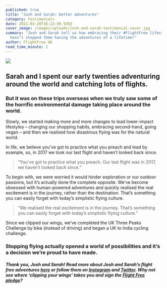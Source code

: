 ```yaml
---
published: true
title: "Josh and Sarah: better adventures"
category: testimonials
date: 2021-03-20T16:22:49.939Z
cover_image: /images/uploads/josh-and-sarah-testimonial-cover.jpg
summary: "Josh and Sarah tell us how embracing their #FlightFree lifestyle
  hasn’t stopped them having the adventures of a lifetime!"
author: FlightFree UK
read_time_minute: 2
---
```

![](/images/uploads/testimonial-joshsarah.jpg)

## Sarah and I spent our early twenties adventuring around the world and catching lots of flights.

### But it was on these trips overseas when we truly saw some of the horrific environmental damage taking place around the world.

Slowly, we started making more and more changes to lead lower-impact lifestyles – changing our shopping habits, embracing second-hand, going vegan – and then we realised how disastrous flying was for the natural world. 

In life, we believe you’ve got to practice what you preach and lead by example, so, in 2017 we took our last flight and haven’t looked back since. 

> “You’ve got to practice what you preach. Our last flight was in 2017, we haven’t looked back since.”

To begin with, we were worried it would hinder exploration or our outdoor passions, but it’s actually done the complete opposite. We’ve become obsessed with human-powered adventures and quickly realised the real excitement is in the journey, rather than the destination. That’s something you can easily forget with today’s simplistic flying culture. 

> “We realised the real excitement is in the journey. That’s something you can easily forget with today’s simplistic flying culture.”

Since we clipped our wings, we’ve completed the UK Three Peaks Challenge by bike (instead of driving) and began a UK to India cycling challenge. 

### Stopping flying actually opened a world of possibilities and it’s a decision we’re proud to have made.

#### *Thank you, Josh and Sarah! Read more about Josh and Sarah’s flight free adventures [here](/post/getting-creative-with-a-love-of-adventure/) or follow them on [Instagram](https://instagram.com/veggievagabonds_?utm_medium=copy_link) and [Twitter](https://twitter.com/veggievagabonds?s=21). Why not see where ‘clipping your wings’ takes you and sign the [Flight Free pledge](/take_action)?*